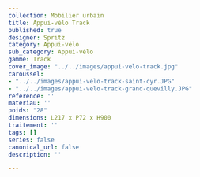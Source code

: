 ```yaml
---
collection: Mobilier urbain
title: Appui-vélo Track
published: true
designer: Spritz
category: Appui-vélo
sub_category: Appui-vélo
gamme: Track
cover_image: "../../images/appui-velo-track.jpg"
caroussel:
- "../../images/appui-velo-track-saint-cyr.JPG"
- "../../images/appui-velo-track-grand-quevilly.JPG"
reference: ''
materiau: ''
poids: "28"
dimensions: L217 x P72 x H900
traitement: ''
tags: []
series: false
canonical_url: false
description: ''

---
```

